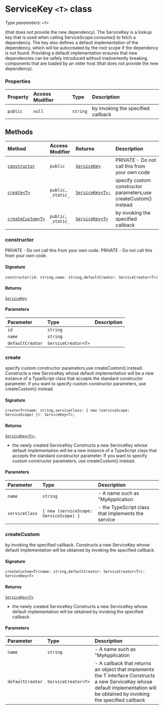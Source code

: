 # ServiceKey `<T>` class



_Type parameters: `<T>`_

(that does not provide the new dependency). 
The ServiceKey is a lookup key that is used when calling ServiceScope.consume() 
to fetch a dependency. The key also defines a default implementation of the 
dependency, which will be autocreated by the root scope if the dependency is not found. 
Providing a default implementation ensures that new dependencies can be safely 
introduced without inadvertently breaking components that are loaded by an older host 
(that does not provide the new dependency).



### Properties

| Property	   | Access Modifier | Type	| Description|
|:-------------|:----|:-------|:-----------|
|`public`     | `null` | `string` | by invoking the specified callback |




## Methods

| Method	   | Access Modifier | Returns	| Description|
|:-------------|:----|:-------|:-----------|
|[`constructor`](#constructor)     | `public` | [`ServiceKey`](servicekey.md) | PRIVATE - Do not call this from your own code |
|[`create<T>`](#create<t>)     | `public, _static_` | [`ServiceKey<T>;`](servicekey.md) | specify custom constructor parameters,use createCustom() instead |
|[`createCustom<T>`](#createcustom<t>)     | `public, _static_` | [`ServiceKey<T>`](servicekey.md) | by invoking the specified callback |





### constructor

PRIVATE - Do not call this from your own code. 
PRIVATE - Do not call this from your own code.

#### Signature
`constructor(id: string,name: string,defaultCreator: ServiceCreator<T>)`

#### Returns
[`ServiceKey`](servicekey.md)


#### Parameters


| Parameter	   | Type    | Description |
|:-------------|:---------------|:------------|
| `id`    | `string` |  |
| `name`    | `string` |  |
| `defaultCreator`    | `ServiceCreator<T>` |  |


### create<T>

specify custom constructor parameters,use createCustom() instead. 
Constructs a new ServiceKey whose default implementation will be a new instance of 
a TypeScript class that accepts the standard constructor parameter. If you want to 
specify custom constructor parameters, use createCustom() instead.

#### Signature
`create<T>(name: string,serviceClass: { new (serviceScope: ServiceScope) }): ServiceKey<T>;`

#### Returns
[`ServiceKey<T>;`](servicekey.md)
- the newly created ServiceKey 
Constructs a new ServiceKey whose default implementation will be a new instance of 
a TypeScript class that accepts the standard constructor parameter. If you want to 
specify custom constructor parameters, use createCustom() instead.

#### Parameters


| Parameter	   | Type    | Description |
|:-------------|:---------------|:------------|
| `name`    | `string` | - A name such as "MyApplication |
| `serviceClass`    | `{ new (serviceScope: ServiceScope) }` | - the TypeScript class that implements the service |


### createCustom<T>

by invoking the specified callback. 
Constructs a new ServiceKey whose default implementation will be obtained 
by invoking the specified callback.

#### Signature
`createCustom<T>(name: string,defaultCreator: ServiceCreator<T>): ServiceKey<T>`

#### Returns
[`ServiceKey<T>`](servicekey.md)
- the newly created ServiceKey 
Constructs a new ServiceKey whose default implementation will be obtained 
by invoking the specified callback.

#### Parameters


| Parameter	   | Type    | Description |
|:-------------|:---------------|:------------|
| `name`    | `string` | - A name such as "MyApplication |
| `defaultCreator`    | `ServiceCreator<T>` | - A callback that returns an object that implements the T interface  Constructs a new ServiceKey whose default implementation will be obtained  by invoking the specified callback |

